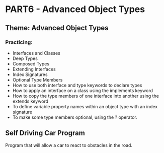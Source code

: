 # PART6 - Advanced Object Types
## Theme: Advanced Object Types
### Practicing:
- Interfaces and Classes
- Deep Types
- Composed Types
- Extending Interfaces
- Index Signatures
- Optional Type Members
- How to use both interface and type keywords to declare types
- How to apply an interface on a class using the implements keyword
- How to copy the type members of one interface into another using the extends keyword
- To define variable property names within an object type with an index signature
- To make some type members optional, using the ? operator.

## Self Driving Car Program
Program that will allow a car to react to obstacles in the road.

